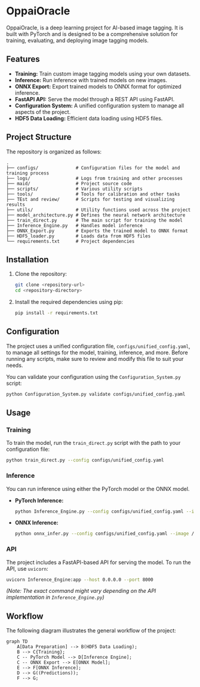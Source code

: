 # OppaiOracle

OppaiOracle, is a deep learning project for AI-based image tagging. It is built with PyTorch and is designed to be a comprehensive solution for training, evaluating, and deploying image tagging models.

## Features

-   **Training:** Train custom image tagging models using your own datasets.
-   **Inference:** Run inference with trained models on new images.
-   **ONNX Export:** Export trained models to ONNX format for optimized inference.
-   **FastAPI API:** Serve the model through a REST API using FastAPI.
-   **Configuration System:** A unified configuration system to manage all aspects of the project.
-   **HDF5 Data Loading:** Efficient data loading using HDF5 files.

## Project Structure

The repository is organized as follows:

```
.
├── configs/              # Configuration files for the model and training process
├── logs/                 # Logs from training and other processes
├── maid/                 # Project source code
├── scripts/              # Various utility scripts
├── tools/                # Tools for calibration and other tasks
├── TEst and review/      # Scripts for testing and visualizing results
├── utils/                # Utility functions used across the project
├── model_architecture.py # Defines the neural network architecture
├── train_direct.py       # The main script for training the model
├── Inference_Engine.py   # Handles model inference
├── ONNX_Export.py        # Exports the trained model to ONNX format
├── HDF5_loader.py        # Loads data from HDF5 files
└── requirements.txt      # Project dependencies
```

## Installation

1.  Clone the repository:
    ```bash
    git clone <repository-url>
    cd <repository-directory>
    ```

2.  Install the required dependencies using pip:
    ```bash
    pip install -r requirements.txt
    ```

## Configuration

The project uses a unified configuration file, `configs/unified_config.yaml`, to manage all settings for the model, training, inference, and more. Before running any scripts, make sure to review and modify this file to suit your needs.

You can validate your configuration using the `Configuration_System.py` script:
```bash
python Configuration_System.py validate configs/unified_config.yaml
```

## Usage

### Training

To train the model, run the `train_direct.py` script with the path to your configuration file:

```bash
python train_direct.py --config configs/unified_config.yaml
```

### Inference

You can run inference using either the PyTorch model or the ONNX model.

-   **PyTorch Inference:**
    ```bash
    python Inference_Engine.py --config configs/unified_config.yaml --image /path/to/your/image.jpg
    ```

-   **ONNX Inference:**
    ```bash
    python onnx_infer.py --config configs/unified_config.yaml --image /path/to/your/image.jpg
    ```

### API

The project includes a FastAPI-based API for serving the model. To run the API, use `uvicorn`:

```bash
uvicorn Inference_Engine:app --host 0.0.0.0 --port 8000
```

*(Note: The exact command might vary depending on the API implementation in `Inference_Engine.py`)*

## Workflow

The following diagram illustrates the general workflow of the project:

```mermaid
graph TD
    A[Data Preparation] --> B(HDF5 Data Loading);
    B --> C{Training};
    C -- PyTorch Model --> D[Inference Engine];
    C -- ONNX Export --> E[ONNX Model];
    E --> F[ONNX Inference];
    D --> G((Predictions));
    F --> G;
```
